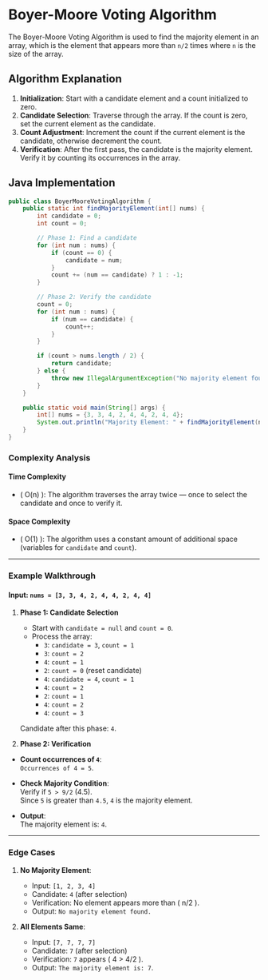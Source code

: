# Boyer-Moore Voting Algorithm

The Boyer-Moore Voting Algorithm is used to find the majority element in an array, which is the element that appears more than `n/2` times where `n` is the size of the array.

## Algorithm Explanation

1. **Initialization**: Start with a candidate element and a count initialized to zero.
2. **Candidate Selection**: Traverse through the array. If the count is zero, set the current element as the candidate.
3. **Count Adjustment**: Increment the count if the current element is the candidate, otherwise decrement the count.
4. **Verification**: After the first pass, the candidate is the majority element. Verify it by counting its occurrences in the array.

## Java Implementation

```java
public class BoyerMooreVotingAlgorithm {
    public static int findMajorityElement(int[] nums) {
        int candidate = 0;
        int count = 0;

        // Phase 1: Find a candidate
        for (int num : nums) {
            if (count == 0) {
                candidate = num;
            }
            count += (num == candidate) ? 1 : -1;
        }

        // Phase 2: Verify the candidate
        count = 0;
        for (int num : nums) {
            if (num == candidate) {
                count++;
            }
        }

        if (count > nums.length / 2) {
            return candidate;
        } else {
            throw new IllegalArgumentException("No majority element found");
        }
    }

    public static void main(String[] args) {
        int[] nums = {3, 3, 4, 2, 4, 4, 2, 4, 4};
        System.out.println("Majority Element: " + findMajorityElement(nums));
    }
}
```

### **Complexity Analysis**

#### **Time Complexity**

- \( O(n) \): The algorithm traverses the array twice — once to select the candidate and once to verify it.

#### **Space Complexity**

- \( O(1) \): The algorithm uses a constant amount of additional space (variables for `candidate` and `count`).

---

### **Example Walkthrough**

#### Input: `nums = [3, 3, 4, 2, 4, 4, 2, 4, 4]`

1. **Phase 1: Candidate Selection**

   - Start with `candidate = null` and `count = 0`.
   - Process the array:
     - `3`: `candidate = 3`, `count = 1`
     - `3`: `count = 2`
     - `4`: `count = 1`
     - `2`: `count = 0` (reset candidate)
     - `4`: `candidate = 4`, `count = 1`
     - `4`: `count = 2`
     - `2`: `count = 1`
     - `4`: `count = 2`
     - `4`: `count = 3`

   Candidate after this phase: `4`.

2. **Phase 2: Verification**

- **Count occurrences of `4`**:  
  `Occurrences of 4 = 5`.
- **Check Majority Condition**:  
  Verify if `5 > 9/2` (4.5).  
  Since `5` is greater than `4.5`, `4` is the majority element.

- **Output**:  
  The majority element is: `4`.

---

### **Edge Cases**

1. **No Majority Element**:

   - Input: `[1, 2, 3, 4]`
   - Candidate: `4` (after selection)
   - Verification: No element appears more than \( n/2 \).
   - Output: `No majority element found.`

2. **All Elements Same**:
   - Input: `[7, 7, 7, 7]`
   - Candidate: `7` (after selection)
   - Verification: `7` appears \( 4 > 4/2 \).
   - Output: `The majority element is: 7`.

